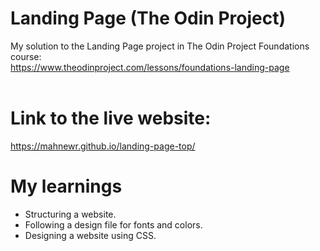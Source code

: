 # Landing Page (The Odin Project)

My solution to the Landing Page project in The Odin Project Foundations course:<br>
https://www.theodinproject.com/lessons/foundations-landing-page<br><br>

# Link to the live website:

https://mahnewr.github.io/landing-page-top/

# My learnings

- Structuring a website.
- Following a design file for fonts and colors.
- Designing a website using CSS.
